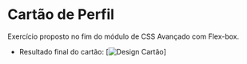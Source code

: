 # Cartão de Perfil
Exercício proposto no fim do módulo de CSS Avançado com Flex-box.

- Resultado final do cartão:
[<img src="./design/design-cartao.jpg" alt="Design Cartão">]
